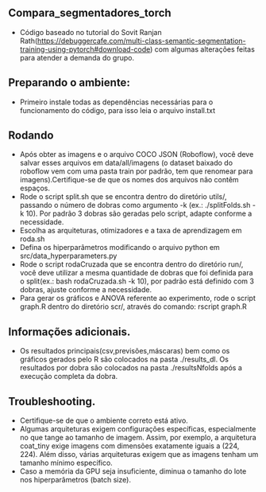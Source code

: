 ## Compara_segmentadores_torch
- Código baseado no tutorial do Sovit Ranjan Rath(https://debuggercafe.com/multi-class-semantic-segmentation-training-using-pytorch#download-code) com algumas alterações feitas para atender a demanda do grupo.

## Preparando o ambiente:
- Primeiro instale todas as dependências necessárias para o funcionamento do código, para isso leia o arquivo install.txt

## Rodando
- Após obter as imagens e o arquivo COCO JSON (Roboflow), você deve salvar esses arquivos em data/all/imagens (o dataset baixado do roboflow vem com uma pasta train por padrão, tem que renomear para imagens).Certifique-se de que os nomes dos arquivos não contêm espaços.
- Rode o script split.sh que se encontra dentro do diretório utils/, passando o número de dobras como argumento -k (ex.: ./splitFolds.sh -k 10). Por padrão 3 dobras são geradas pelo script, adapte conforme a necessidade.
- Escolha as arquiteturas, otimizadores e a taxa de aprendizagem em roda.sh
- Defina os hiperparâmetros modificando o arquivo python em src/data_hyperparameters.py
- Rode o script rodaCruzada que se encontra dentro do diretório run/, você deve utilizar a mesma quantidade de dobras que foi definida para o split(ex.: bash rodaCruzada.sh -k 10), por padrão está definido com 3 dobras, ajuste conforme a necessidade.
- Para gerar os gráficos e ANOVA referente ao experimento, rode o script graph.R dentro do diretório scr/, através do comando: rscript graph.R

## Informações adicionais.

- Os resultados principais(csv,previsões,máscaras) bem como os gráficos gerados pelo R são colocados na pasta ./results_dl. Os resultados por dobra são colocados na pasta ./resultsNfolds após a execução completa da dobra.

## Troubleshooting.

- Certifique-se de que o ambiente correto está ativo.
- Algumas arquiteturas exigem configurações específicas, especialmente no que tange ao tamanho de imagem. Assim, por exemplo, a arquitetura coat_tiny exige imagens com dimensões exatamente iguais a (224, 224). Além disso, várias arquiteturas exigem que as imagens tenham um tamanho mínimo específico.
- Caso a memória da GPU seja insuficiente, diminua o tamanho do lote nos hiperparâmetros (batch size).
